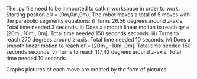 The .py file need to be inmported to catkin workspace in order to work.
Starting positon q0 = (0m,0m,0m).
The robot makes a total of 5 moves with the parabolic segments equations:
  i) Turns 26.56 degrees around z-axis. Total time needed 3 seconds.
  ii) Does a smooth linear motion to reach qv = [20m , 10m , 0m]. Total time needed 150 seconds seconds.
  iii) Turns  to reach 270 degrees around z-axis. Total time needed 10 seconds.
  iv) Does a smooth linear motion to reach qf = [20m , -10m, 0m]. Total time needed 150 seconds seconds.
  v) Turns  to reach 117,42 degrees around z-axis. Total time needed 10 seconds.
  
Graphs pictures of each move are created by the form of pictures.

